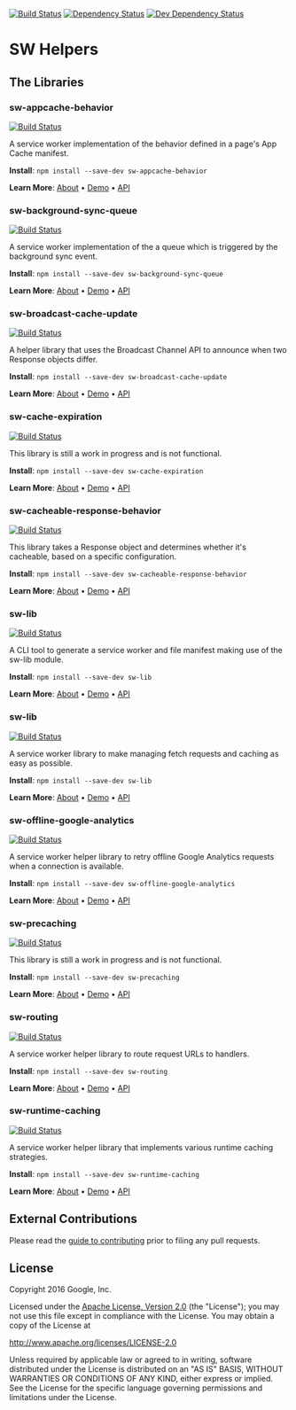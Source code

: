 <!-- To make changes, edit templates/README.hbs, not README.md! -->
[![Build Status][travis-image]][travis-url]
[![Dependency Status][dependency-image]][dependency-url]
[![Dev Dependency Status][dev-dependency-image]][dev-dependency-url]

# SW Helpers

## The Libraries
### sw-appcache-behavior

[![Build Status](https://travis-shields.appspot.com/shield/GoogleChrome/sw-helpers/master/PROJECT%3D%22sw-appcache-behavior%22)][travis-url]

A service worker implementation of the behavior defined in a page&#x27;s App Cache manifest.

**Install**: `npm install --save-dev sw-appcache-behavior`

**Learn More**: [About](packages/sw-appcache-behavior) •
                [Demo](packages/sw-appcache-behavior#demo) •
                [API](packages/sw-appcache-behavior#api)

### sw-background-sync-queue

[![Build Status](https://travis-shields.appspot.com/shield/GoogleChrome/sw-helpers/master/PROJECT%3D%22sw-background-sync-queue%22)][travis-url]

A service worker implementation of the a queue which is triggered by the background sync event.

**Install**: `npm install --save-dev sw-background-sync-queue`

**Learn More**: [About](packages/sw-background-sync-queue) •
                [Demo](packages/sw-background-sync-queue#demo) •
                [API](packages/sw-background-sync-queue#api)

### sw-broadcast-cache-update

[![Build Status](https://travis-shields.appspot.com/shield/GoogleChrome/sw-helpers/master/PROJECT%3D%22sw-broadcast-cache-update%22)][travis-url]

A helper library that uses the Broadcast Channel API to announce when two Response objects differ.

**Install**: `npm install --save-dev sw-broadcast-cache-update`

**Learn More**: [About](packages/sw-broadcast-cache-update) •
                [Demo](packages/sw-broadcast-cache-update#demo) •
                [API](packages/sw-broadcast-cache-update#api)

### sw-cache-expiration

[![Build Status](https://travis-shields.appspot.com/shield/GoogleChrome/sw-helpers/master/PROJECT%3D%22sw-cache-expiration%22)][travis-url]

This library is still a work in progress and is not functional.

**Install**: `npm install --save-dev sw-cache-expiration`

**Learn More**: [About](packages/sw-cache-expiration) •
                [Demo](packages/sw-cache-expiration#demo) •
                [API](packages/sw-cache-expiration#api)

### sw-cacheable-response-behavior

[![Build Status](https://travis-shields.appspot.com/shield/GoogleChrome/sw-helpers/master/PROJECT%3D%22sw-cacheable-response-behavior%22)][travis-url]

This library takes a Response object and  determines whether it&#x27;s cacheable, based on a specific configuration.

**Install**: `npm install --save-dev sw-cacheable-response-behavior`

**Learn More**: [About](packages/sw-cacheable-response-behavior) •
                [Demo](packages/sw-cacheable-response-behavior#demo) •
                [API](packages/sw-cacheable-response-behavior#api)

### sw-lib

[![Build Status](https://travis-shields.appspot.com/shield/GoogleChrome/sw-helpers/master/PROJECT%3D%22sw-lib%22)][travis-url]

A CLI tool to generate a service worker and file manifest making use of the sw-lib module.

**Install**: `npm install --save-dev sw-lib`

**Learn More**: [About](packages/sw-lib) •
                [Demo](packages/sw-lib#demo) •
                [API](packages/sw-lib#api)

### sw-lib

[![Build Status](https://travis-shields.appspot.com/shield/GoogleChrome/sw-helpers/master/PROJECT%3D%22sw-lib%22)][travis-url]

A service worker library to make managing fetch requests and caching as easy as possible.

**Install**: `npm install --save-dev sw-lib`

**Learn More**: [About](packages/sw-lib) •
                [Demo](packages/sw-lib#demo) •
                [API](packages/sw-lib#api)

### sw-offline-google-analytics

[![Build Status](https://travis-shields.appspot.com/shield/GoogleChrome/sw-helpers/master/PROJECT%3D%22sw-offline-google-analytics%22)][travis-url]

A service worker helper library to retry offline Google Analytics requests when a connection is available.

**Install**: `npm install --save-dev sw-offline-google-analytics`

**Learn More**: [About](packages/sw-offline-google-analytics) •
                [Demo](packages/sw-offline-google-analytics#demo) •
                [API](packages/sw-offline-google-analytics#api)

### sw-precaching

[![Build Status](https://travis-shields.appspot.com/shield/GoogleChrome/sw-helpers/master/PROJECT%3D%22sw-precaching%22)][travis-url]

This library is still a work in progress and is not functional.

**Install**: `npm install --save-dev sw-precaching`

**Learn More**: [About](packages/sw-precaching) •
                [Demo](packages/sw-precaching#demo) •
                [API](packages/sw-precaching#api)

### sw-routing

[![Build Status](https://travis-shields.appspot.com/shield/GoogleChrome/sw-helpers/master/PROJECT%3D%22sw-routing%22)][travis-url]

A service worker helper library to route request URLs to handlers.

**Install**: `npm install --save-dev sw-routing`

**Learn More**: [About](packages/sw-routing) •
                [Demo](packages/sw-routing#demo) •
                [API](packages/sw-routing#api)

### sw-runtime-caching

[![Build Status](https://travis-shields.appspot.com/shield/GoogleChrome/sw-helpers/master/PROJECT%3D%22sw-runtime-caching%22)][travis-url]

A service worker helper library that implements various runtime caching strategies.

**Install**: `npm install --save-dev sw-runtime-caching`

**Learn More**: [About](packages/sw-runtime-caching) •
                [Demo](packages/sw-runtime-caching#demo) •
                [API](packages/sw-runtime-caching#api)


## External Contributions

Please read the [guide to contributing](CONTRIBUTING.md) prior to filing any
pull requests.

## License

Copyright 2016 Google, Inc.

Licensed under the [Apache License, Version 2.0](LICENSE) (the "License");
you may not use this file except in compliance with the License. You may
obtain a copy of the License at

  http://www.apache.org/licenses/LICENSE-2.0

Unless required by applicable law or agreed to in writing, software
distributed under the License is distributed on an "AS IS" BASIS,
WITHOUT WARRANTIES OR CONDITIONS OF ANY KIND, either express or implied.
See the License for the specific language governing permissions and
limitations under the License.

[npm-url]: https://npmjs.org/package/sw-helpers
[npm-image]: https://badge.fury.io/js/sw-helpers.svg
[travis-url]: https://travis-ci.org/GoogleChrome/sw-helpers
[travis-image]: https://travis-ci.org/GoogleChrome/sw-helpers.svg?branch=master
[dependency-url]: https://david-dm.org/GoogleChrome/sw-helpers/
[dependency-image]: https://david-dm.org/GoogleChrome/sw-helpers/dev-status.svg
[dev-dependency-url]: https://david-dm.org/GoogleChrome/sw-helpers?type=dev
[dev-dependency-image]: https://david-dm.org/GoogleChrome/sw-helpers/status.svg
